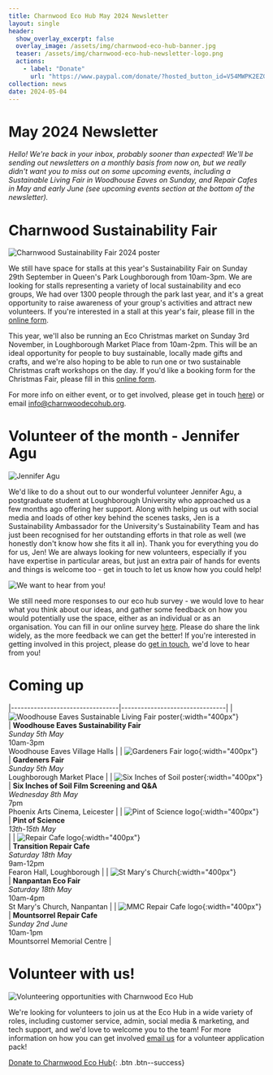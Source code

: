 ```yaml
---
title: Charnwood Eco Hub May 2024 Newsletter
layout: single
header:
  show_overlay_excerpt: false
  overlay_image: /assets/img/charnwood-eco-hub-banner.jpg
  teaser: /assets/img/charnwood-eco-hub-newsletter-logo.png
  actions:
    - label: "Donate"
      url: "https://www.paypal.com/donate/?hosted_button_id=V54MWPK2EZGPY"
collection: news
date: 2024-05-04
---
```

# May 2024 Newsletter

*Hello! We're back in your inbox, probably sooner than expected! We'll be sending out newsletters on a monthly basis from now on, but we really didn't want you to miss out on some upcoming events, including a Sustainable Living Fair in Woodhouse Eaves on Sunday, and Repair Cafes in May and early June (see upcoming events section at the bottom of the newsletter).*


# Charnwood Sustainability Fair
 
![Charnwood Sustainability Fair 2024 poster](/assets/img/charnwood-sustainability-fair-2024.png)

We still have space for stalls at this year's Sustainability Fair on Sunday 29th September in Queen's Park Loughborough from 10am-3pm. We are looking for stalls representing a variety of local sustainability and eco groups, We had over 1300 people through the park last year, and it's a great opportunity to raise awareness of your group's activities and attract new volunteers. If you're interested in a stall at this year's fair, please fill in the [online form](https://docs.google.com/forms/d/e/1FAIpQLSfTu-HmTfaZ4_FrDv7zaPaH_mOjxmKNdRYPEyvUMgBSLuDnRw/closedform). 

This year, we'll also be running an Eco Christmas market on Sunday 3rd November, in Loughborough Market Place from 10am-2pm.  This will be an ideal opportunity for people to buy sustainable, locally made gifts and crafts, and we're also hoping to be able to run one or two sustainable Christmas craft workshops on the day. If you'd like a booking form for the Christmas Fair, please fill in this [online form](https://docs.google.com/forms/d/e/1FAIpQLSdKnbgxTxKBcZXkcQ5RoXsCCm-Jc1uAh2cm8lDqqiHZe4Zs4Q/viewform).

For more info on either event, or to get involved, please get in touch [here](mailto:info@charnwoodecohub.org)) or email [info@charnwoodecohub.org](mailto:info@charnwoodecohub.org).


# Volunteer of the month - Jennifer Agu

![Jennifer Agu](/assets/img/jennifer-agu.jpg)
 
We'd like to do a shout out to our wonderful volunteer Jennifer Agu, a postgraduate student at Loughborough University who approached us a few months ago offering her support. Along with helping us out with social media and loads of other key behind the scenes tasks, Jen is a Sustainability Ambassador for the University's Sustainability Team and has just been recognised for her outstanding efforts in that role as well (we honestly don't know how she fits it all in). Thank you for everything you do for us, Jen!  We are always looking for new volunteers, especially if you have expertise in particular areas, but just an extra pair of hands for events and things is welcome too - get in touch to let us know how you could help!


![We want to hear from you!](/assets/img/charnwood-eco-hub-wants-to-hear-from-you.png)

We still need more responses to our eco hub survey - we would love to hear what you think about our ideas, and gather some feedback on how you would potentially use the space, either as an individual or as an organisation.  You can fill in our online survey [here](https://docs.google.com/forms/d/e/1FAIpQLSeunNy8gA1OsdnYPz8d7KdB6WS-FWnLnyFCXdhRkUbLU5cR7A/viewform). Please do share the link widely, as the more feedback we can get the better! If you're interested in getting involved in this project, please do [get in touch](mailto:info@charnwoodecohub.org), we'd love to hear from you!


# Coming up

|---------------------------------|--------------------------------|
| ![Woodhouse Eaves Sustainable Living Fair poster](/assets/img/woodhouse-eaves-sustainable-living-fair.jpg){:width="400px"}<br/> | **Woodhouse Eaves Sustainability Fair**<br/> *Sunday 5th May*<br/> 10am-3pm<br/> Woodhouse Eaves Village Halls |
| ![Gardeners Fair logo](/assets/img/gardeners-fair-tall-logo.png){:width="400px"}<br/> | **Gardeners Fair**<br/> *Sunday 5th May*<br/> Loughborough Market Place |
| ![Six Inches of Soil poster](/assets/img/six-inches-of-soil-logo.png){:width="400px"}<br/> | **Six Inches of Soil Film Screening and Q&A**<br/> *Wednesday 8th May*<br/> 7pm<br/> Phoenix Arts Cinema, Leicester |
| ![Pint of Science logo](/assets/img/pint-of-science-logo.jpg){:width="400px"}<br/> | **Pint of Science**<br/> *13th-15th May*<br/> |
| ![Repair Cafe logo](/assets/img/repair-cafe-logo.jpg){:width="400px"}<br/> | **Transition Repair Cafe**<br/> *Saturday 18th May*<br/> 9am-12pm<br/> Fearon Hall, Loughborough |
| ![St Mary's Church](/assets/img/st-marys-church-logo.png){:width="400px"}<br/> | **Nanpantan Eco Fair**<br/> *Saturday 18th May*<br/> 10am-4pm<br/> St Mary's Church, Nanpantan |
| ![MMC Repair Cafe logo](/assets/img/repair-cafe-photo.jpg){:width="400px"}<br/> | **Mountsorrel Repair Cafe**<br/> *Sunday 2nd June*<br/> 10am-1pm<br/> Mountsorrel Memorial Centre |


# Volunteer with us!

![Volunteering opportunities with Charnwood Eco Hub](/assets/img/support-us.jpg)

We're looking for volunteers to join us at the Eco Hub in a wide variety of roles, including customer service, admin, social media & marketing, and tech support, and we'd love to welcome you to the team! For more information on how you can get involved [email us](https://docs.google.com/forms/d/e/1FAIpQLSeGo3mESDCTtnzJm9ctt5N1_2oxnxEa7L5eaE44EeFFEtnFww/viewform) for a volunteer application pack!

[Donate to Charnwood Eco Hub](https://www.paypal.com/donate/?hosted_button_id=V54MWPK2EZGPY){: .btn .btn--success}



